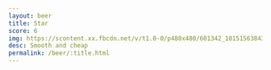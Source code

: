 ```yaml
---
layout: beer
title: Star
score: 6
img: https://scontent.xx.fbcdn.net/v/t1.0-0/p480x480/601342_10151563843928745_511866900_n.jpg?oh=6ce4b8f23427988570a89ddf85b8b37b&oe=591F05DD
desc: Smooth and cheap
permalink: /beer/:title.html
---
```

